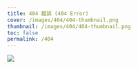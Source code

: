 ```yaml
---
title: 404 錯誤 (404 Error)
cover: /images/404/404-thumbnail.png
thumbnail: /images/404/404-thumbnail.png
toc: false
permalink: /404
---
```


![](/images/404/404-Moon.png)